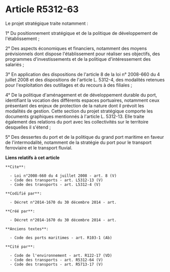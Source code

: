 # Article R5312-63

Le projet stratégique traite notamment : 

1° Du positionnement stratégique et de la politique de développement de l'établissement ; 

2° Des aspects économiques et financiers, notamment des moyens prévisionnels dont dispose l'établissement pour réaliser ses
objectifs, des programmes d'investissements et de la politique d'intéressement des salariés ; 

3° En application des dispositions de l'article 8 de la loi n° 2008-660 du 4 juillet 2008 et des dispositions de l'article L.
5312-4, des modalités retenues pour l'exploitation des outillages et du recours à des filiales ; 

4° De la politique d'aménagement et de développement durable du port, identifiant la vocation des différents espaces
portuaires, notamment ceux présentant des enjeux de protection de la nature dont il prévoit les modalités de gestion. Cette
section du projet stratégique comporte les documents graphiques mentionnés à l'article L. 5312-13. Elle traite également des
relations du port avec les collectivités sur le territoire desquelles il s'étend ; 

5° Des dessertes du port et de la politique du grand port maritime en faveur de l'intermodalité, notamment de la stratégie du
port pour le transport ferroviaire et le transport fluvial.

**Liens relatifs à cet article**

	**Cite**:

	  - Loi n°2008-660 du 4 juillet 2008 - art. 8 (V)
	  - Code des transports - art. L5312-13 (V)
	  - Code des transports - art. L5312-4 (V)

	**Codifié par**:

	  - Décret n°2014-1670 du 30 décembre 2014 - art.

	**Créé par**:

	  - Décret n°2014-1670 du 30 décembre 2014 - art.

	**Anciens textes**:

	  - Code des ports maritimes - art. R103-1 (Ab)

	**Cité par**:

	  - Code de l'environnement - art. R122-17 (VD)
	  - Code des transports - art. R5312-64 (V)
	  - Code des transports - art. R5713-17 (V)
